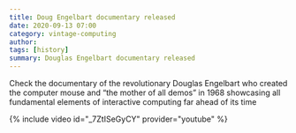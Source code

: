 ```yaml
---
title: Doug Engelbart documentary released
date: 2020-09-13 07:00
category: vintage-computing 
author: 
tags: [history]
summary: Douglas Engelbart documentary released
---
```


Check the documentary of the revolutionary Douglas Engelbart who created the computer mouse and “the mother of all demos” in 1968 showcasing all fundamental elements of interactive computing far ahead of its time

{% include video id="_7ZtISeGyCY" provider="youtube" %}